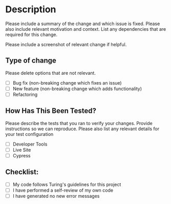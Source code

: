 # Description

Please include a summary of the change and which issue is fixed. Please also include relevant motivation and context. List any dependencies that are required for this change.


Please include a screenshot of relevant change if helpful.

## Type of change

Please delete options that are not relevant.

- [ ] Bug fix (non-breaking change which fixes an issue)
- [ ] New feature (non-breaking change which adds functionality)
- [ ] Refactoring

## How Has This Been Tested?
Please describe the tests that you ran to verify your changes. Provide instructions so we can reproduce. Please also list any relevant details for your test configuration

- [ ] Developer Tools
- [ ] Live Site
- [ ] Cypress

## Checklist:

- [ ] My code follows Turing's guidelines for this project
- [ ] I have performed a self-review of my own code
- [ ] I have generated no new error messages
